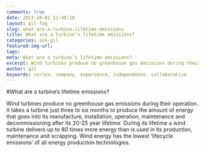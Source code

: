 ```yaml
---
comments: true
date: 2013-10-01 11:48:19
layout: gil-faq
slug: what-are-a-turbine-lifetime-emissions
title: What are a turbine’s lifetime emissions?
categories: ask-gil
featured-img-url:
tags:
meta: What are a turbine’s lifetime emissions?
excerpt: Wind turbines produce no greenhouse gas emissions during their operation.
author: gil
keywords: vortex, company, experience, independence, collaborative
---
```


#What are a turbine’s lifetime emissions?

Wind turbines produce no greenhouse gas emissions during their operation. It takes a turbine just three to six months to produce the amount of energy that goes into its manufacture, installation, operation, maintenance and decommissioning after its 20-25 year lifetime. During its lifetime a wind turbine delivers up to 80 times more energy than is used in its production, maintenance and scrapping. Wind energy has the lowest ‘lifecycle emissions’ of all energy production technologies.